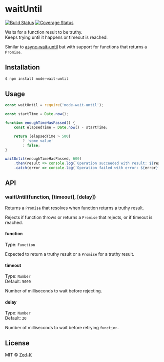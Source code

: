 # waitUntil

[![Build Status](https://travis-ci.com/zed-k/wait-until.svg?branch=master)](https://travis-ci.com/zed-k/wait-until)
[![Coverage Status](https://coveralls.io/repos/github/zed-k/wait-until/badge.svg?branch=master)](https://coveralls.io/github/zed-k/wait-until?branch=master)

Waits for a function result to be truthy.<br>
Keeps trying until it happens or timeout is reached.

Similar to [async-wait-until](https://www.npmjs.com/package/async-wait-until) but with support for functions that returns a `Promise`.

## Installation

```bash
$ npm install node-wait-until
```

## Usage

```js
const waitUntil = require('node-wait-until');

const startTime = Date.now();

function enoughTimeHasPassed() {
    const elapsedTime = Date.now() - startTime;

    return (elapsedTime > 500)
        ? 'some value'
        : false;
}

waitUntil(enoughTimeHasPassed, 600)
    .then(result => console.log(`Operation succeeded with result: ${result}`))
    .catch(error => console.log(`Operation failed with error: ${error}`));
```

## API

### waitUntil(function, [timeout], [delay])

Returns a `Promise` that resolves when function returns a truthy result.

Rejects if function throws or returns a `Promise` that rejects, or if timeout is reached.

#### function

Type: `Function`

Expected to return a truthy result or a `Promise` for a truthy result.

#### timeout

Type: `Number`<br>
Default: `5000`

Number of milliseconds to wait before rejecting.

#### delay

Type: `Number`<br>
Default: `20`

Number of milliseconds to wait before retrying `function`.

## License

MIT © [Zed-K](https://zed-k.com)
